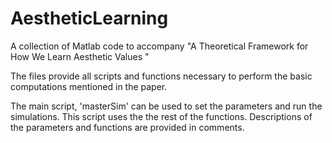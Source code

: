 # AestheticLearning
A collection of Matlab code to accompany "A Theoretical Framework for How We Learn Aesthetic Values "

The files provide all scripts and functions necessary to perform the basic computations mentioned in the paper.

The main script, 'masterSim' can be used to set the parameters and run the simulations. This script uses the the rest of the functions. Descriptions of the parameters and functions are provided in comments.
